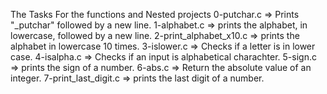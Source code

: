 The Tasks For the functions and Nested projects
0-putchar.c => Prints "_putchar" followed by a new line.
1-alphabet.c => prints the alphabet, in lowercase, followed by a new line.
2-print_alphabet_x10.c => prints the alphabet in lowercase 10 times.
3-islower.c => Checks if a letter is in lower case.
4-isalpha.c => Checks if an input is alphabetical charachter.
5-sign.c => prints the sign of a number.
6-abs.c => Return the absolute value of an integer.
7-print_last_digit.c => prints the last digit of a number.

